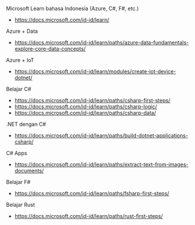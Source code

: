 Microsoft Learn bahasa Indonesia (Azure, C#, F#, etc.)
- https://docs.microsoft.com/id-id/learn/

Azure + Data
- https://docs.microsoft.com/id-id/learn/paths/azure-data-fundamentals-explore-core-data-concepts/

Azure + IoT
- https://docs.microsoft.com/id-id/learn/modules/create-iot-device-dotnet/

Belajar C#
- https://docs.microsoft.com/id-id/learn/paths/csharp-first-steps/
- https://docs.microsoft.com/id-id/learn/paths/csharp-logic/
- https://docs.microsoft.com/id-id/learn/paths/csharp-data/

.NET dengan C#
- https://docs.microsoft.com/id-id/learn/paths/build-dotnet-applications-csharp/

C# Apps
- https://docs.microsoft.com/id-id/learn/paths/extract-text-from-images-documents/

Belajar F#
- https://docs.microsoft.com/id-id/learn/paths/fsharp-first-steps/

Belajar Rust
- https://docs.microsoft.com/id-id/learn/paths/rust-first-steps/


